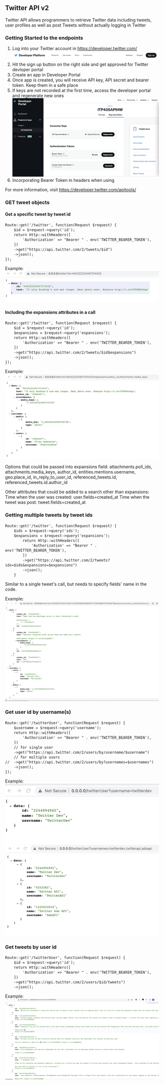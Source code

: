 ## Twitter API v2

Twitter API allows programmers to retrieve Twitter data including tweets, user profiles as well as post Tweets without actually logging in Twitter

### Getting Started to the endpoints

1. Log into your Twitter account in https://developer.twitter.com/
   ![](./images/platform.jpg)
2. Hit the sign up button on the right side and get approved for Twitter devloper portal
3. Create an app in Developer Portal
4. Once app is created, you will receive API key, API secret and bearer token. Keep them in a safe place
5. If keys are not recorded at the first time, access the developer portal and regenerate new ones
   ![](./images/dashboard.jpg)
6. Incorporating Bearer Token in headers when using

For more information, visit https://developer.twitter.com/apitools/

### GET tweet objects

#### Get a specific tweet by tweet id

```
Route::get('/twitter', function(Request $request) {
    $id = $request->query('id');
    return Http::withHeaders([
        'Authorization' => "Bearer " . env('TWITTER_BEARER_TOKEN'),
    ])
    ->get("https://api.twitter.com/2/tweets/$id")
    ->json();
});
```

Example:
![](./images/singletweet.jpg)

#### Including the expansions attributes in a call

```
Route::get('/twitter', function(Request $request) {
    $id = $request->query('id');
    $expansions = $request->query('expansions');
    return Http::withHeaders([
        'Authorization' => "Bearer " . env('TWITTER_BEARER_TOKEN'),
    ])
    ->get("https://api.twitter.com/2/tweets/$id$expansions")
    ->json();
});
```

Example:
![](./images/singlewattch.jpg)

Options that could be passed into expansions field:
attachments.poll_ids, attachments.media_keys, author_id, entities.mentions.username, geo.place_id, in_reply_to_user_id, referenced_tweets.id, referenced_tweets.id.author_id

Other attributes that could be added to a search other than expansions:
Time when the user was created: user.fields=created_at
Time when the tweet was post: tweet.fields=created_at

### Getting multiple tweets by tweet ids

```
Route::get('/twitter', function(Request $request) {
    $ids = $request->query('ids');
    $expansions = $request->query('expansions');
        return Http::withHeaders([
            'Authorization' => "Bearer " . env('TWITTER_BEARER_TOKEN'),
        ])
        ->get("https://api.twitter.com/2/tweets?ids=$ids&expansions=$expansions")
        ->json();
    }
```

Similar to a single tweet's call, but needs to specify fields' name in the code.

Example:
![](./images/multipletweets.jpg)

### Get user id by username(s)

```
Route::get('/twitterUser', function(Request $request) {
    $username = $request->query('username');
    return Http::withHeaders([
        'Authorization' => "Bearer " . env('TWITTER_BEARER_TOKEN'),
    ])
    // for single user
    ->get("https://api.twitter.com/2/users/by/username/$username")
    // for multiple users
//  ->get("https://api.twitter.com/2/users/by?usernames=$usernames")
    ->json();
});
```

Example:
![](./images/username.jpg)
![](./images/usernames.jpg)

### Get tweets by user id

```
Route::get('/twitterUser', function(Request $request) {
    $id = $request->query('id');
    return Http::withHeaders([
        'Authorization' => "Bearer " . env('TWITTER_BEARER_TOKEN'),
    ])
    ->get("https://api.twitter.com/2/users/$id/tweets")
    ->json();
```

Example:
![](./images/timeline.jpg)
